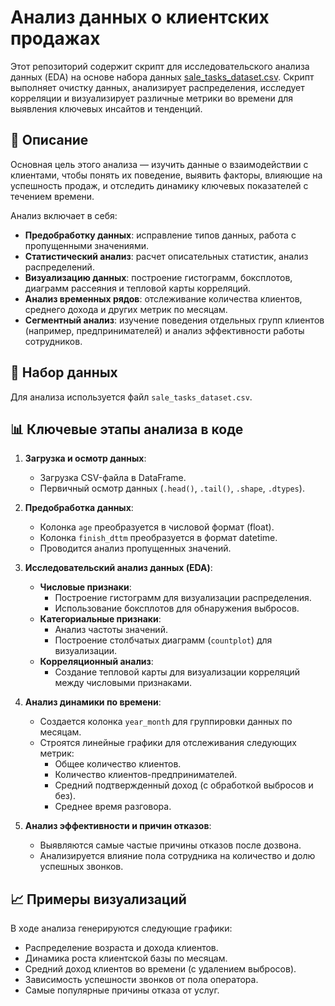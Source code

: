 # Анализ данных о клиентских продажах

Этот репозиторий содержит скрипт для исследовательского анализа данных (EDA) на основе набора данных [sale_tasks_dataset.csv](https://dano.hse.ru/mirror/pubs/share/987942822.pdf). Скрипт выполняет очистку данных, анализирует распределения, исследует корреляции и визуализирует различные метрики во времени для выявления ключевых инсайтов и тенденций.

## 📜 Описание

Основная цель этого анализа — изучить данные о взаимодействии с клиентами, чтобы понять их поведение, выявить факторы, влияющие на успешность продаж, и отследить динамику ключевых показателей с течением времени.

Анализ включает в себя:
- **Предобработку данных**: исправление типов данных, работа с пропущенными значениями.
- **Статистический анализ**: расчет описательных статистик, анализ распределений.
- **Визуализацию данных**: построение гистограмм, боксплотов, диаграмм рассеяния и тепловой карты корреляций.
- **Анализ временных рядов**: отслеживание количества клиентов, среднего дохода и других метрик по месяцам.
- **Сегментный анализ**: изучение поведения отдельных групп клиентов (например, предпринимателей) и анализ эффективности работы сотрудников.

## 💾 Набор данных

Для анализа используется файл `sale_tasks_dataset.csv`.


## 📊 Ключевые этапы анализа в коде

1.  **Загрузка и осмотр данных**:
    -   Загрузка CSV-файла в DataFrame.
    -   Первичный осмотр данных (`.head()`, `.tail()`, `.shape`, `.dtypes`).

2.  **Предобработка данных**:
    -   Колонка `age` преобразуется в числовой формат (float).
    -   Колонка `finish_dttm` преобразуется в формат datetime.
    -   Проводится анализ пропущенных значений.

3.  **Исследовательский анализ данных (EDA)**:
    -   **Числовые признаки**:
        -   Построение гистограмм для визуализации распределения.
        -   Использование боксплотов для обнаружения выбросов.
    -   **Категориальные признаки**:
        -   Анализ частоты значений.
        -   Построение столбчатых диаграмм (`countplot`) для визуализации.
    -   **Корреляционный анализ**:
        -   Создание тепловой карты для визуализации корреляций между числовыми признаками.

4.  **Анализ динамики по времени**:
    -   Создается колонка `year_month` для группировки данных по месяцам.
    -   Строятся линейные графики для отслеживания следующих метрик:
        -   Общее количество клиентов.
        -   Количество клиентов-предпринимателей.
        -   Средний подтвержденный доход (с обработкой выбросов и без).
        -   Среднее время разговора.

5.  **Анализ эффективности и причин отказов**:
    -   Выявляются самые частые причины отказов после дозвона.
    -   Анализируется влияние пола сотрудника на количество и долю успешных звонков.

## 📈 Примеры визуализаций

В ходе анализа генерируются следующие графики:
- Распределение возраста и дохода клиентов.
- Динамика роста клиентской базы по месяцам.
- Средний доход клиентов во времени (с удалением выбросов).
- Зависимость успешности звонков от пола оператора.
- Самые популярные причины отказа от услуг.
